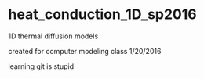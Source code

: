 # heat_conduction_1D_sp2016
1D thermal diffusion models 

created for computer modeling class 1/20/2016

learning git is stupid
